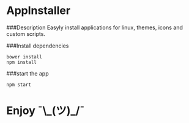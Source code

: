 # AppInstaller

###Description
Easyly install applications for linux, themes, icons and custom scripts.

###Install dependencies
```{r, engine='bash', count_lines}
bower install
npm install
```
###start the app
```{r, engine='bash', count_lines}
npm start
```
# Enjoy ¯\\\_(ツ)\_/¯
